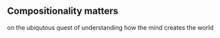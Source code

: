 ## Compositionality matters

on the ubiqutous quest of understanding how the mind creates the world
